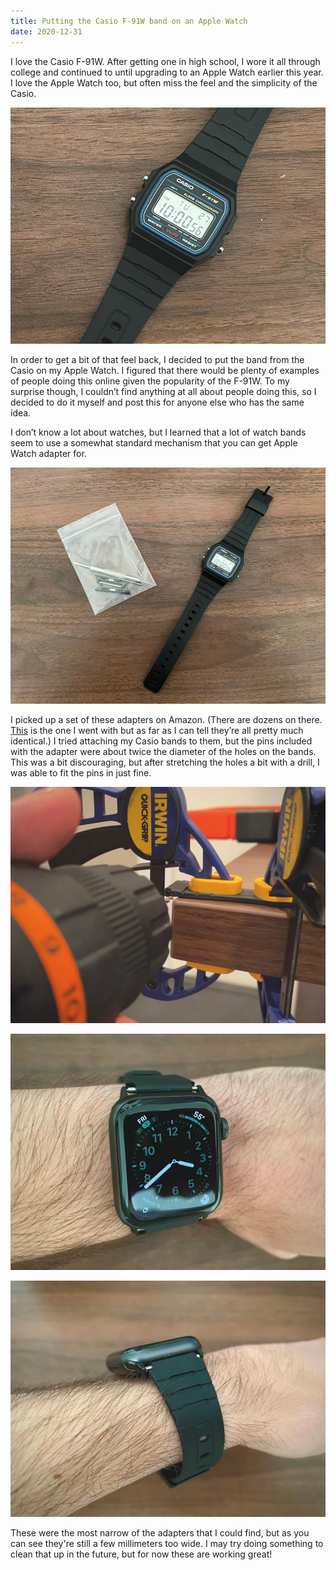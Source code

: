 ```yaml
---
title: Putting the Casio F-91W band on an Apple Watch
date: 2020-12-31
---
```


I love the Casio F-91W.
After getting one in high school, I wore it all through college and continued to until upgrading to an Apple Watch earlier this year.
I love the Apple Watch too, but often miss the feel and the simplicity of the Casio.

![Casio F-91W](casio.jpg "The beautiful and functional Casio F-91W")

In order to get a bit of that feel back, I decided to put the band from the Casio on my Apple Watch.
I figured that there would be plenty of examples of people doing this online given the popularity of the F-91W.
To  my surprise though, I couldn’t find anything at all about people doing this, so I decided to do it myself and post this for anyone else who has the same idea.

I don’t know a lot about watches, but I learned that a lot of watch bands seem to use a somewhat standard mechanism that you can get Apple Watch adapter for.

![Casio and Adapter](casio-with-adapter.jpg)

I picked up a set of these adapters on Amazon.
(There are dozens on there. [This](https://smile.amazon.com/gp/product/B076S3TVBX) is the one I went with but as far as I can tell they’re all pretty much identical.)
I tried attaching my Casio bands to them, but the pins included with the adapter were about twice the diameter of the holes on the bands.
This was a bit discouraging, but after stretching the holes a bit with a drill, I was able to fit the pins in just fine.

![Drilling the hole](drilling.jpg)

![Final top view](top-view.jpg)

![Final side view](side-view.jpg)

These were the most narrow of the adapters that I could find, but as you can see they're still a few millimeters too wide.
I may try doing something to clean that up in the future, but for now these are working great!

